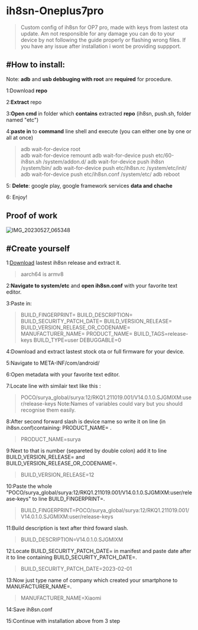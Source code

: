 # ih8sn-Oneplus7pro
>Custom config of ih8sn for OP7 pro, made with keys from lastest ota update.
>Am not responsible for any damage you can do to your device by not following the guide properly or flashing wrong files. If you have any issue after installation i wont be providing suppport.

#How to install:
-------------------------------------------------------------------------------------------------------------------------
Note: **adb** and **usb debbuging with root** are **required** for procedure.

1:Download **repo**

2:**Extract** repo

3:**Open cmd** in folder which **contains** extracted **repo** (ih8sn, push.sh, folder named "etc")

4:**paste in** to **command** line shell and execute (you can either one by one or all at once)
>adb wait-for-device root  
>adb wait-for-device remount
>adb wait-for-device push etc/60-ih8sn.sh /system/addon.d/
>adb wait-for-device push ih8sn /system/bin/
>adb wait-for-device push etc/ih8sn.rc /system/etc/init/
>adb wait-for-device push etc/ih8sn.conf /system/etc/
>adb reboot

5: **Delete**: google play, google framework services **data and chache**

6: Enjoy!

Proof of work
----------------------------------------------------------------------------------------------------------------------------
![IMG_20230527_065348](https://github.com/N3kowarriorCZenchilada/ih8sn-Oneplus7pro/assets/118403968/8f083b8a-fd2a-45c9-8378-7bad03d7b61c)

#Create yourself
-------------------------------------------------------------------------------------------------------------------------
1:[Download](https://github.com/luk1337/ih8sn/releases/tag/latest) lastest ih8sn release and extract it.

>aarch64 is armv8

2:**Navigate to system/etc** and **open ih8sn.conf** with your favorite text editor.

3:Paste in:

>BUILD_FINGERPRINT=
>BUILD_DESCRIPTION=
>BUILD_SECURITY_PATCH_DATE=
>BUILD_VERSION_RELEASE=
>BUILD_VERSION_RELEASE_OR_CODENAME=
>MANUFACTURER_NAME=
>PRODUCT_NAME=
>BUILD_TAGS=release-keys
>BUILD_TYPE=user
>DEBUGGABLE=0

4:Download and extract lastest stock ota or full firmware for your device.

5:Navigate to META-INF/com/android/

6:Open metadata with your favorite text editor.

7:Locate line with similair text like this :

>POCO/surya_global/surya:12/RKQ1.211019.001/V14.0.1.0.SJGMIXM:user/release-keys
>Note:Names of variables could vary but you should recognise them easily.

8:After second forward slash is device name so write it on line (in ih8sn.conf)containing: PRODUCT_NAME= .
>PRODUCT_NAME=surya

9:Next to that is number (separeted by double colon) add it to line BUILD_VERSION_RELEASE=  and BUILD_VERSION_RELEASE_OR_CODENAME=.
>BUILD_VERSION_RELEASE=12

10:Paste the whole "POCO/surya_global/surya:12/RKQ1.211019.001/V14.0.1.0.SJGMIXM:user/release-keys" to line BUILD_FINGERPRINT=.
>BUILD_FINGERPRINT=POCO/surya_global/surya:12/RKQ1.211019.001/V14.0.1.0.SJGMIXM:user/release-keys

11:Build description is text after third foward slash.
>BUILD_DESCRIPTION=V14.0.1.0.SJGMIXM

12:Locate BUILD_SECURITY_PATCH_DATE= in manifest and paste date after it to line containing BUILD_SECURITY_PATCH_DATE=.
>BUILD_SECURITY_PATCH_DATE=2023-02-01

13:Now just type name of company which created your smartphone to MANUFACTURER_NAME=.
>MANUFACTURER_NAME=Xiaomi

14:Save ih8sn.conf

15:Continue with installation above from 3 step
